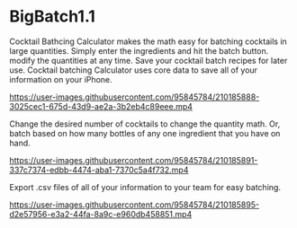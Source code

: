 # BigBatch1.1

Cocktail Bathcing Calculator makes the math easy for batching cocktails in large quantities. Simply enter the ingredients and hit the batch button.
modify the quantities at any time. Save your cocktail batch recipes for later use. Cocktail batching Calculator uses core data
to save all of your information on your iPhone. 

https://user-images.githubusercontent.com/95845784/210185888-3025cec1-675d-43d9-ae2a-3b2eb4c89eee.mp4

Change the desired number of cocktails to change the quantity math. Or, batch based on how many bottles of any one ingredient that you have on hand.

https://user-images.githubusercontent.com/95845784/210185891-337c7374-edbb-4474-aba1-7370c5a4f732.mp4

 
Export .csv files of all of your information to your team for easy batching.


https://user-images.githubusercontent.com/95845784/210185895-d2e57956-e3a2-44fa-8a9c-e960db458851.mp4








